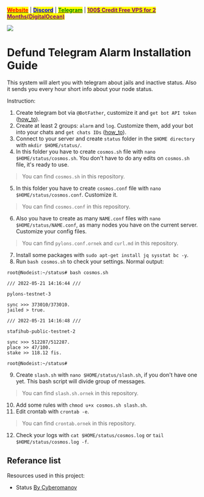 &#x20;                             [<mark style="color:red;">**Website**</mark>](https://nodeist.net/) | [<mark style="color:blue;">**Discord**</mark>](https://discord.gg/ypx7mJ6Zzb) | [<mark style="color:green;">**Telegram**</mark>](https://t.me/noodeist) | [<mark style="color:purple;">**100$ Credit Free VPS for 2 Months(DigitalOcean)**</mark>](https://nodeist.net/)<mark style="color:purple;"></mark>

![](https://i.hizliresim.com/4mmj0u4.png)


# Defund Telegram Alarm Installation Guide
This system will alert you with telegram about jails and inactive status. Also it sends you every hour short info about your node status.
	
Instruction:
	
1. Create telegram bot via `@BotFather`, customize it and `get bot API token` ([how_to](https://www.siteguarding.com/en/how-to-get-telegram-bot-api-token)).
2. Create at least 2 groups: `alarm` and `log`. Customize them, add your bot into your chats and `get chats IDs` ([how_to](https://stackoverflow.com/questions/32423837/telegram-bot-how-to-get-a-group-chat-id)).
3. Connect to your server and create `status` folder in the `$HOME directory` with `mkdir $HOME/status/`.
4. In this folder you have to create `cosmos.sh` file with `nano $HOME/status/cosmos.sh`. You don't have to do any edits on `cosmos.sh` file, it's ready to use.
> You can find `cosmos.sh` in this repository.
5. In this folder you have to create `cosmos.conf` file with `nano $HOME/status/cosmos.conf`. Customize it.
> You can find `cosmos.conf` in this repository.
6. Also you have to create as many `NAME.conf` files with `nano $HOME/status/NAME.conf`, as many nodes you have on the current server.
Customize your config files.
> You can find `pylons.conf.ornek` and `curl.md` in this repository.
7. Install some packages with `sudo apt-get install jq sysstat bc -y`.
8. Run `bash cosmos.sh` to check your settings. Normal output:

```
root@Nodeist:~/status# bash cosmos.sh 
 
/// 2022-05-21 14:16:44 ///
 
pylons-testnet-3

sync >>> 373010/373010.
jailed > true.
 
/// 2022-05-21 14:16:48 ///
 
stafihub-public-testnet-2

sync >>> 512287/512287.
place >> 47/100.
stake >> 118.12 fis.

root@Nodeist:~/status# 
```

	
9. Create `slash.sh` with `nano $HOME/status/slash.sh`, if you don't have one yet. This bash script will divide group of messages.
> You can find `slash.sh.ornek` in this repository.
10. Add some rules with `chmod u+x cosmos.sh slash.sh`.
11. Edit crontab with `crontab -e`.
> You can find `crontab.ornek` in this repository.
12. Check your logs with `cat $HOME/status/cosmos.log` or `tail $HOME/status/cosmos.log -f`.


## Referance list
Resources used in this project:
- Status [By Cyberomanov](https://github.com/cyberomanov)
